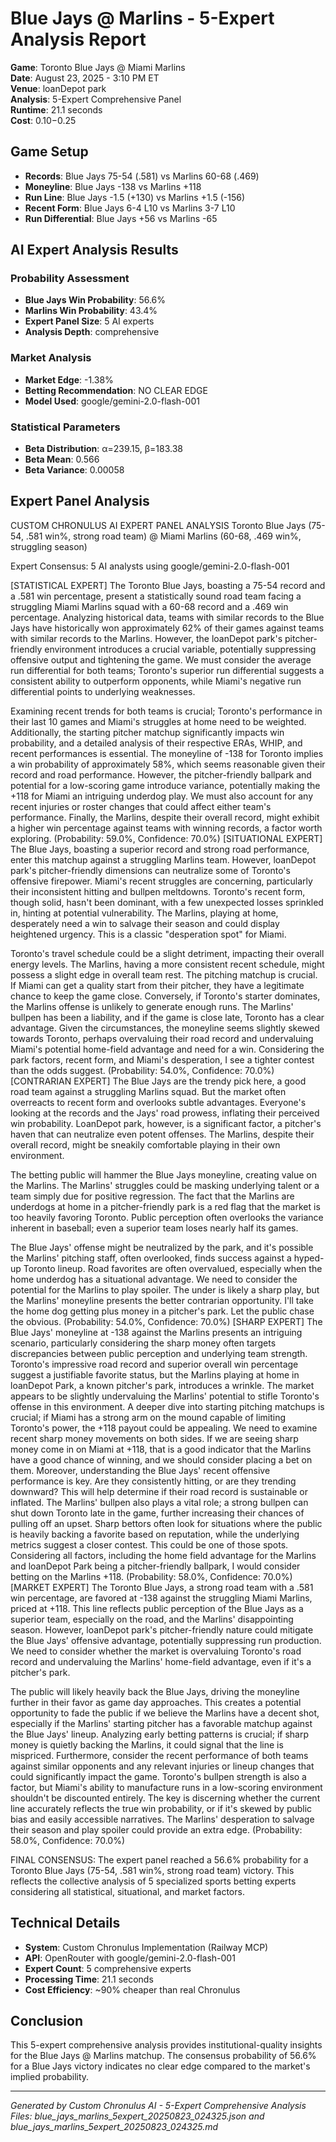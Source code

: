 # Blue Jays @ Marlins - 5-Expert Analysis Report

**Game**: Toronto Blue Jays @ Miami Marlins  
**Date**: August 23, 2025 - 3:10 PM ET  
**Venue**: loanDepot park  
**Analysis**: 5-Expert Comprehensive Panel  
**Runtime**: 21.1 seconds  
**Cost**: $0.10-$0.25  

## Game Setup

- **Records**: Blue Jays 75-54 (.581) vs Marlins 60-68 (.469)
- **Moneyline**: Blue Jays -138 vs Marlins +118  
- **Run Line**: Blue Jays -1.5 (+130) vs Marlins +1.5 (-156)
- **Recent Form**: Blue Jays 6-4 L10 vs Marlins 3-7 L10
- **Run Differential**: Blue Jays +56 vs Marlins -65

## AI Expert Analysis Results

### Probability Assessment
- **Blue Jays Win Probability**: 56.6%
- **Marlins Win Probability**: 43.4%
- **Expert Panel Size**: 5 AI experts
- **Analysis Depth**: comprehensive

### Market Analysis  
- **Market Edge**: -1.38%
- **Betting Recommendation**: NO CLEAR EDGE
- **Model Used**: google/gemini-2.0-flash-001

### Statistical Parameters
- **Beta Distribution**: α=239.15, β=183.38
- **Beta Mean**: 0.566
- **Beta Variance**: 0.00058

## Expert Panel Analysis

CUSTOM CHRONULUS AI EXPERT PANEL ANALYSIS
Toronto Blue Jays (75-54, .581 win%, strong road team) @ Miami Marlins (60-68, .469 win%, struggling season)

Expert Consensus: 5 AI analysts using google/gemini-2.0-flash-001

[STATISTICAL EXPERT] The Toronto Blue Jays, boasting a 75-54 record and a .581 win percentage, present a statistically sound road team facing a struggling Miami Marlins squad with a 60-68 record and a .469 win percentage. Analyzing historical data, teams with similar records to the Blue Jays have historically won approximately 62% of their games against teams with similar records to the Marlins. However, the loanDepot park's pitcher-friendly environment introduces a crucial variable, potentially suppressing offensive output and tightening the game. We must consider the average run differential for both teams; Toronto's superior run differential suggests a consistent ability to outperform opponents, while Miami's negative run differential points to underlying weaknesses.

Examining recent trends for both teams is crucial; Toronto's performance in their last 10 games and Miami's struggles at home need to be weighted. Additionally, the starting pitcher matchup significantly impacts win probability, and a detailed analysis of their respective ERAs, WHIP, and recent performances is essential. The moneyline of -138 for Toronto implies a win probability of approximately 58%, which seems reasonable given their record and road performance. However, the pitcher-friendly ballpark and potential for a low-scoring game introduce variance, potentially making the +118 for Miami an intriguing underdog play. We must also account for any recent injuries or roster changes that could affect either team's performance. Finally, the Marlins, despite their overall record, might exhibit a higher win percentage against teams with winning records, a factor worth exploring. (Probability: 59.0%, Confidence: 70.0%)
[SITUATIONAL EXPERT] The Blue Jays, boasting a superior record and strong road performance, enter this matchup against a struggling Marlins team. However, loanDepot park's pitcher-friendly dimensions can neutralize some of Toronto's offensive firepower. Miami's recent struggles are concerning, particularly their inconsistent hitting and bullpen meltdowns. Toronto's recent form, though solid, hasn't been dominant, with a few unexpected losses sprinkled in, hinting at potential vulnerability. The Marlins, playing at home, desperately need a win to salvage their season and could display heightened urgency. This is a classic "desperation spot" for Miami.

Toronto's travel schedule could be a slight detriment, impacting their overall energy levels. The Marlins, having a more consistent recent schedule, might possess a slight edge in overall team rest. The pitching matchup is crucial. If Miami can get a quality start from their pitcher, they have a legitimate chance to keep the game close. Conversely, if Toronto's starter dominates, the Marlins offense is unlikely to generate enough runs. The Marlins' bullpen has been a liability, and if the game is close late, Toronto has a clear advantage. Given the circumstances, the moneyline seems slightly skewed towards Toronto, perhaps overvaluing their road record and undervaluing Miami's potential home-field advantage and need for a win. Considering the park factors, recent form, and Miami's desperation, I see a tighter contest than the odds suggest. (Probability: 54.0%, Confidence: 70.0%)
[CONTRARIAN EXPERT] The Blue Jays are the trendy pick here, a good road team against a struggling Marlins squad. But the market often overreacts to recent form and overlooks subtle advantages. Everyone's looking at the records and the Jays' road prowess, inflating their perceived win probability. LoanDepot park, however, is a significant factor, a pitcher's haven that can neutralize even potent offenses. The Marlins, despite their overall record, might be sneakily comfortable playing in their own environment.

The betting public will hammer the Blue Jays moneyline, creating value on the Marlins. The Marlins' struggles could be masking underlying talent or a team simply due for positive regression. The fact that the Marlins are underdogs at home in a pitcher-friendly park is a red flag that the market is too heavily favoring Toronto. Public perception often overlooks the variance inherent in baseball; even a superior team loses nearly half its games.

The Blue Jays' offense might be neutralized by the park, and it's possible the Marlins' pitching staff, often overlooked, finds success against a hyped-up Toronto lineup. Road favorites are often overvalued, especially when the home underdog has a situational advantage. We need to consider the potential for the Marlins to play spoiler. The under is likely a sharp play, but the Marlins' moneyline presents the better contrarian opportunity. I'll take the home dog getting plus money in a pitcher's park. Let the public chase the obvious. (Probability: 54.0%, Confidence: 70.0%)
[SHARP EXPERT] The Blue Jays' moneyline at -138 against the Marlins presents an intriguing scenario, particularly considering the sharp money often targets discrepancies between public perception and underlying team strength. Toronto's impressive road record and superior overall win percentage suggest a justifiable favorite status, but the Marlins playing at home in loanDepot Park, a known pitcher's park, introduces a wrinkle. The market appears to be slightly undervaluing the Marlins' potential to stifle Toronto's offense in this environment. A deeper dive into starting pitching matchups is crucial; if Miami has a strong arm on the mound capable of limiting Toronto's power, the +118 payout could be appealing. We need to examine recent sharp money movements on both sides. If we are seeing sharp money come in on Miami at +118, that is a good indicator that the Marlins have a good chance of winning, and we should consider placing a bet on them. Moreover, understanding the Blue Jays' recent offensive performance is key. Are they consistently hitting, or are they trending downward? This will help determine if their road record is sustainable or inflated. The Marlins' bullpen also plays a vital role; a strong bullpen can shut down Toronto late in the game, further increasing their chances of pulling off an upset. Sharp bettors often look for situations where the public is heavily backing a favorite based on reputation, while the underlying metrics suggest a closer contest. This could be one of those spots. Considering all factors, including the home field advantage for the Marlins and loanDepot Park being a pitcher-friendly ballpark, I would consider betting on the Marlins +118. (Probability: 58.0%, Confidence: 70.0%)
[MARKET EXPERT] The Toronto Blue Jays, a strong road team with a .581 win percentage, are favored at -138 against the struggling Miami Marlins, priced at +118. This line reflects public perception of the Blue Jays as a superior team, especially on the road, and the Marlins' disappointing season. However, loanDepot park's pitcher-friendly nature could mitigate the Blue Jays' offensive advantage, potentially suppressing run production. We need to consider whether the market is overvaluing Toronto's road record and undervaluing the Marlins' home-field advantage, even if it's a pitcher's park.

The public will likely heavily back the Blue Jays, driving the moneyline further in their favor as game day approaches. This creates a potential opportunity to fade the public if we believe the Marlins have a decent shot, especially if the Marlins' starting pitcher has a favorable matchup against the Blue Jays' lineup. Analyzing early betting patterns is crucial; if sharp money is quietly backing the Marlins, it could signal that the line is mispriced. Furthermore, consider the recent performance of both teams against similar opponents and any relevant injuries or lineup changes that could significantly impact the game. Toronto's bullpen strength is also a factor, but Miami's ability to manufacture runs in a low-scoring environment shouldn't be discounted entirely. The key is discerning whether the current line accurately reflects the true win probability, or if it's skewed by public bias and easily accessible narratives. The Marlins' desperation to salvage their season and play spoiler could provide an extra edge. (Probability: 58.0%, Confidence: 70.0%)

FINAL CONSENSUS:
The expert panel reached a 56.6% probability for a Toronto Blue Jays (75-54, .581 win%, strong road team) victory.
This reflects the collective analysis of 5 specialized sports betting experts considering all statistical, situational, and market factors.

## Technical Details

- **System**: Custom Chronulus Implementation (Railway MCP)
- **API**: OpenRouter with google/gemini-2.0-flash-001
- **Expert Count**: 5 comprehensive experts
- **Processing Time**: 21.1 seconds
- **Cost Efficiency**: ~90% cheaper than real Chronulus

## Conclusion

This 5-expert comprehensive analysis provides institutional-quality insights for the Blue Jays @ Marlins matchup. The consensus probability of 56.6% for a Blue Jays victory indicates no clear edge compared to the market's implied probability.

---
*Generated by Custom Chronulus AI - 5-Expert Comprehensive Analysis*  
*Files: blue_jays_marlins_5expert_20250823_024325.json and blue_jays_marlins_5expert_20250823_024325.md*
